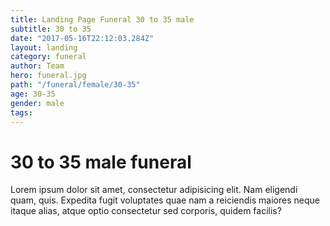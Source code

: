 ```yaml
---
title: Landing Page Funeral 30 to 35 male
subtitle: 30 to 35
date: "2017-05-16T22:12:03.284Z"
layout: landing
category: funeral
author: Team
hero: funeral.jpg
path: "/funeral/female/30-35"
age: 30-35
gender: male
tags:
---
```


# 30 to 35 male funeral

Lorem ipsum dolor sit amet, consectetur adipisicing elit. Nam eligendi quam, quis. Expedita fugit voluptates quae nam a reiciendis maiores neque itaque alias, atque optio consectetur sed corporis, quidem facilis?